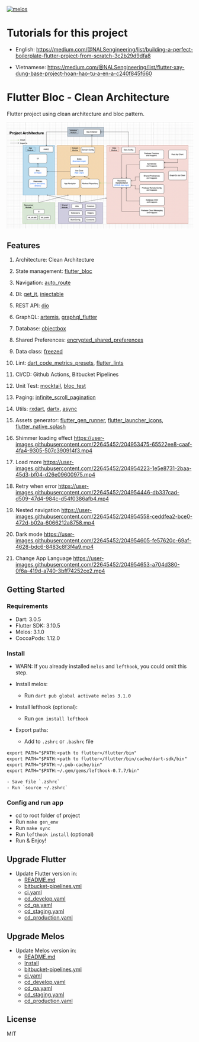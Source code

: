 
[![melos](https://img.shields.io/badge/maintained%20with-melos-f700ff.svg?style=flat-square)](https://github.com/invertase/melos)

# Tutorials for this project

* English: https://medium.com/@NALSengineering/list/building-a-perfect-boilerplate-flutter-project-from-scratch-3c2b29d9dfa8

* Vietnamese: https://medium.com/@NALSengineering/list/flutter-xay-dung-base-project-hoan-hao-tu-a-en-a-c240f845f660

# Flutter Bloc - Clean Architecture

Flutter project using clean architecture and bloc pattern.

![Architecture](images/project_architecture.png?raw=true)

## Features

1. Architecture: Clean Architecture
2. State management: [flutter_bloc](https://pub.dev/packages/flutter_bloc)
3. Navigation: [auto_route](https://pub.dev/packages/auto_route)
4. DI: [get_it](https://pub.dev/packages/get_it), [injectable](https://pub.dev/packages/injectable)
5. REST API: [dio](https://pub.dev/packages/dio)
6. GraphQL: [artemis](https://pub.dev/packages/artemis), [graphql_flutter](https://pub.dev/packages/graphql_flutter)
7. Database: [objectbox](https://pub.dev/packages/objectbox)
8. Shared Preferences: [encrypted_shared_preferences](https://pub.dev/packages/encrypted_shared_preferences)
9. Data class: [freezed](https://pub.dev/packages/freezed)
10. Lint: [dart_code_metrics_presets](https://pub.dev/packages/dart_code_metrics_presets), [flutter_lints](https://pub.dev/packages/flutter_lints)
11. CI/CD: Github Actions, Bitbucket Pipelines
12. Unit Test: [mocktail](https://pub.dev/packages/mocktail), [bloc_test](https://pub.dev/packages/bloc_test)
13. Paging: [infinite_scroll_pagination](https://pub.dev/packages/infinite_scroll_pagination)
14. Utils: [rxdart](https://pub.dev/packages/rxdart), [dartx](https://pub.dev/packages/dartx), [async](https://pub.dev/packages/async)
15. Assets generator: [flutter_gen_runner](https://pub.dev/packages/flutter_gen_runner), [flutter_launcher_icons](https://pub.dev/packages/flutter_launcher_icons), [flutter_native_splash](https://pub.dev/packages/flutter_native_splash)
16. Shimmer loading effect
https://user-images.githubusercontent.com/22645452/204953475-65522ee8-caaf-4fa4-9305-507c390914f3.mp4

17. Load more
https://user-images.githubusercontent.com/22645452/204954223-1e5e8731-2baa-45d3-bf04-d26e09600975.mp4

18. Retry when error
https://user-images.githubusercontent.com/22645452/204954446-db337cad-d509-47d4-984c-d54f0386afb4.mp4

19. Nested navigation
https://user-images.githubusercontent.com/22645452/204954558-ceddfea2-bce0-472d-b02a-6066212a8758.mp4

20. Dark mode
https://user-images.githubusercontent.com/22645452/204954605-fe57620c-69af-4628-bdc6-8483c8f3f4a9.mp4

21. Change App Language
https://user-images.githubusercontent.com/22645452/204954653-a704d380-0f6a-419d-a740-3bff74252ce2.mp4


## Getting Started

### Requirements

- Dart: 3.0.5
- Flutter SDK: 3.10.5
- Melos: 3.1.0
- CocoaPods: 1.12.0

### Install

- WARN: If you already installed `melos` and `lefthook`, you could omit this step.

- Install melos:
    - Run `dart pub global activate melos 3.1.0`

- Install lefthook (optional):
    - Run `gem install lefthook`

- Export paths:
    - Add to `.zshrc` or `.bashrc` file
```    
export PATH="$PATH:<path to flutter>/flutter/bin"
export PATH="$PATH:<path to flutter>/flutter/bin/cache/dart-sdk/bin"
export PATH="$PATH:~/.pub-cache/bin"
export PATH="$PATH:~/.gem/gems/lefthook-0.7.7/bin"
```
    - Save file `.zshrc`
    - Run `source ~/.zshrc`

### Config and run app

- cd to root folder of project
- Run `make gen_env`
- Run `make sync`
- Run `lefthook install` (optional)
- Run & Enjoy!

## Upgrade Flutter
- Update Flutter version in:
    - [README.md](#requirements)
    - [bitbucket-pipelines.yml](bitbucket-pipelines.yml)
    - [ci.yaml](.github/workflows/ci.yaml)
    - [cd_develop.yaml](.github/workflows/cd_develop.yaml)
    - [cd_qa.yaml](.github/workflows/cd_qa.yaml)
    - [cd_staging.yaml](.github/workflows/cd_staging.yaml)
    - [cd_production.yaml](.github/workflows/cd_production.yaml)

## Upgrade Melos
- Update Melos version in:
    - [README.md](#requirements)
    - [Install](#install)
    - [bitbucket-pipelines.yml](bitbucket-pipelines.yml)
    - [ci.yaml](.github/workflows/ci.yaml)
    - [cd_develop.yaml](.github/workflows/cd_develop.yaml)
    - [cd_qa.yaml](.github/workflows/cd_qa.yaml)
    - [cd_staging.yaml](.github/workflows/cd_staging.yaml)
    - [cd_production.yaml](.github/workflows/cd_production.yaml)

## License

MIT
